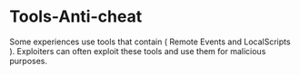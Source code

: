 # Tools-Anti-cheat
Some experiences use tools that contain ( Remote Events and LocalScripts ). Exploiters can often exploit these tools and use them for malicious purposes.
